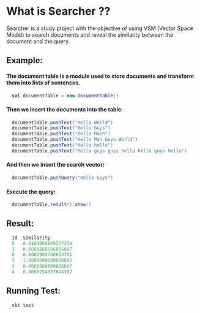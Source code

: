<h1> What is Searcher ?? </h1>

Searcher is a study project with the objective of using VSM (Vector Space Model) to search documents and reveal the similarity between the document and the query.

## Example:

#### The document table is a module used to store documents and transform them into lists of sentences.
```scala
  val documentTable = new DocumentTable()
```
#### Then we insert the documents into the table:

```scala
  documentTable.pushText("Hello World")
  documentTable.pushText("Hello Guys")
  documentTable.pushText("Hello Main")
  documentTable.pushText("Hello Man Guys World")
  documentTable.pushText("Hello hello")
  documentTable.pushText("Hello guys guys hello hello guys hello")
```

#### And then we insert the search vector:
```scala
  documentTable.pushQuery("Hello Guys")
```

#### Execute the query:
```scala
  documentTable.result().show()
```

## Result:
```scala
  Id  Similarity
  5   0.8164965809277259
  1   0.6666666666666667
  6   0.8082903768654761
  2   1.0000000000000002
  3   0.6666666666666667
  4   0.8660254037844387
```

## Running Test:
```
  sbt test
```

